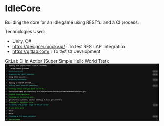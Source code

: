 # IdleCore

Building the core for an Idle game using RESTful and a CI process.

Technologies Used:
- Unity, C#
- https://designer.mocky.io/ : To test REST API Integration
- https://gitlab.com/ : To test CI Development

GitLab CI In Action (Super Simple Hello World Test):
![GitLab CI Yml](https://github.com/Dkaban/IdleCore/blob/main/GitLab-CI-V2.jpg)
